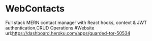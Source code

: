 # WebContacts
Full stack MERN contact manager with React hooks, context & JWT authentication,CRUD Operations
#Website url:https://dashboard.heroku.com/apps/guarded-tor-50534
